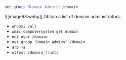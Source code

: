```powershell
net group "Domain Admins" /domain
```
![[image63.webp]]
Obtain a list of domain administrators.

- `whoami /all`
- `wmic computersystem get domain`
- `net user /domain`
- `net group "Domain Admins" /domain`
- `arp -a`
- `nltest /domain_trusts`


```powershell

```





```powershell

```


```powershell

```


```powershell

```


```powershell

```


```powershell

```


```powershell

```


```powershell

```


```powershell

```


```powershell

```